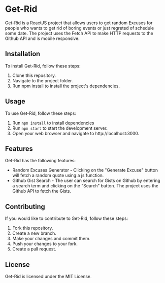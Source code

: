 # Get-Rid

Get-Rid is a ReactJS project that allows users to get random Excuses for people who wants to get rid of boring events or just regreted of schedule some date. The project uses the Fetch API to make HTTP requests to the Github API and is mobile responsive.

## Installation
To install Get-Rid, follow these steps:

1. Clone this repository.
2. Navigate to the project folder.
3. Run npm install to install the project's dependencies.

## Usage
To use Get-Rid, follow these steps:

1. Run `npm install` to install dependencies
2. Run `npm start` to start the development server.
3. Open your web browser and navigate to http://localhost:3000.

## Features
Get-Rid has the following features:

- Random Excuses Generator - Clicking on the "Generate Excuse" button will fetch a random quote using a js function.
- Github Gist Search - The user can search for Gists on Github by entering a search term and clicking on the "Search" button. The project uses the Github API to fetch the Gists.

## Contributing
If you would like to contribute to Get-Rid, follow these steps:

1. Fork this repository.
2. Create a new branch.
3. Make your changes and commit them.
4. Push your changes to your fork.
5. Create a pull request.

## License
Get-Rid is licensed under the MIT License.
